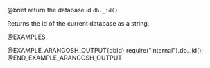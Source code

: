 

@brief return the database id
`db._id()`

Returns the id of the current database as a string.

@EXAMPLES

@EXAMPLE_ARANGOSH_OUTPUT{dbId}
  require("internal").db._id();
@END_EXAMPLE_ARANGOSH_OUTPUT

